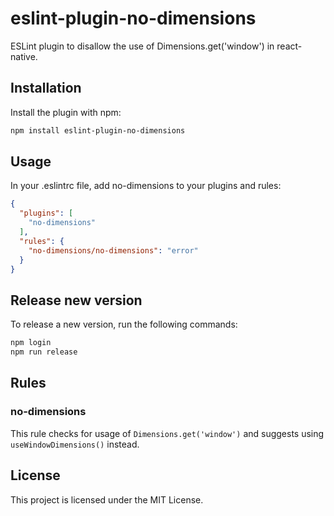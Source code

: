 # eslint-plugin-no-dimensions

ESLint plugin to disallow the use of Dimensions.get('window') in react-native.

## Installation

Install the plugin with npm:

```bash
npm install eslint-plugin-no-dimensions
```

## Usage
In your .eslintrc file, add no-dimensions to your plugins and rules:

```json
{
  "plugins": [
    "no-dimensions"
  ],
  "rules": {
    "no-dimensions/no-dimensions": "error"
  }
}
```

## Release new version

To release a new version, run the following commands:

```bash
npm login
npm run release
```

## Rules

### no-dimensions

This rule checks for usage of `Dimensions.get('window')` and suggests using `useWindowDimensions()` instead.

## License

This project is licensed under the MIT License.
